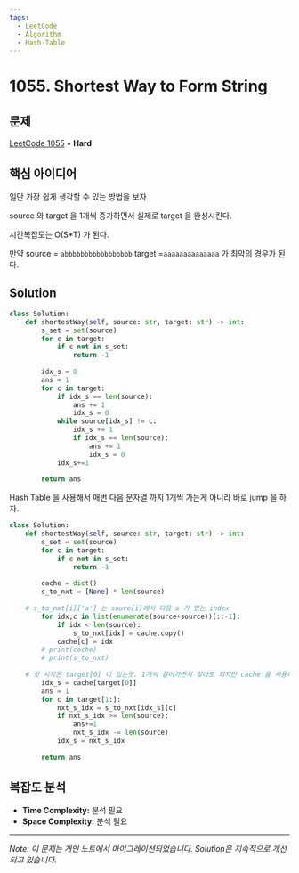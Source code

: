 ```yaml
---
tags:
  - LeetCode
  - Algorithm
  - Hash-Table
---
```


# 1055. Shortest Way to Form String

## 문제

[LeetCode 1055](https://leetcode.com/problems/shortest-way-to-form-string/) • **Hard**

## 핵심 아이디어

일단 가장 쉽게 생각할 수 있는 방법을 보자

source 와 target 을 1개씩 증가하면서 실제로 target 을 완성시킨다.

시간복잡도는 O(S*T) 가 된다.

만약 source = `abbbbbbbbbbbbbbbbb` target =`aaaaaaaaaaaaaa` 가 최악의 경우가 된다.

## Solution

```python
class Solution:
    def shortestWay(self, source: str, target: str) -> int:
        s_set = set(source)
        for c in target:
            if c not in s_set:
                return -1
        
        idx_s = 0
        ans = 1
        for c in target:
            if idx_s == len(source): 
                ans += 1
                idx_s = 0
            while source[idx_s] != c:
                idx_s += 1
                if idx_s == len(source): 
                    ans += 1
                    idx_s = 0
            idx_s+=1
            
        return ans
```

Hash Table 을 사용해서 매번 다음 문자열 까지 1개씩 가는게 아니라 바로 jump 을 하자.

```python
class Solution:
    def shortestWay(self, source: str, target: str) -> int:
        s_set = set(source)
        for c in target:
            if c not in s_set:
                return -1
        
        cache = dict()
        s_to_nxt = [None] * len(source)
        
    # s_to_nxt[i]['a'] 는 soure[i]에서 다음 a 가 있는 index
        for idx,c in list(enumerate(source+source))[::-1]:
            if idx < len(source):
                s_to_nxt[idx] = cache.copy()
            cache[c] = idx
        # print(cache)
        # print(s_to_nxt)
        
    # 첫 시작은 target[0] 이 있는곳. 1개씩 걸어가면서 찾아도 되지만 cache 을 사용하자.
        idx_s = cache[target[0]]
        ans = 1
        for c in target[1:]:
            nxt_s_idx = s_to_nxt[idx_s][c]
            if nxt_s_idx >= len(source):
                ans+=1
                nxt_s_idx -= len(source)
            idx_s = nxt_s_idx
            
        return ans
```

## 복잡도 분석

- **Time Complexity:** 분석 필요
- **Space Complexity:** 분석 필요

---

*Note: 이 문제는 개인 노트에서 마이그레이션되었습니다. Solution은 지속적으로 개선되고 있습니다.*
